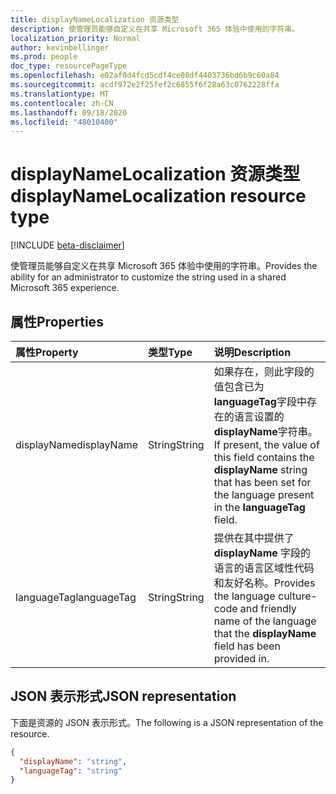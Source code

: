 ```yaml
---
title: displayNameLocalization 资源类型
description: 使管理员能够自定义在共享 Microsoft 365 体验中使用的字符串。
localization_priority: Normal
author: kevinbellinger
ms.prod: people
doc_type: resourcePageType
ms.openlocfilehash: e02af0d4fcd5cdf4ce08df4403736bd6b9c60a84
ms.sourcegitcommit: acdf972e2f25fef2c6855f6f28a63c0762228ffa
ms.translationtype: MT
ms.contentlocale: zh-CN
ms.lasthandoff: 09/18/2020
ms.locfileid: "48010400"
---
```

# <a name="displaynamelocalization-resource-type"></a><span data-ttu-id="e122a-103">displayNameLocalization 资源类型</span><span class="sxs-lookup"><span data-stu-id="e122a-103">displayNameLocalization resource type</span></span>

[!INCLUDE [beta-disclaimer](../../includes/beta-disclaimer.md)]

<span data-ttu-id="e122a-104">使管理员能够自定义在共享 Microsoft 365 体验中使用的字符串。</span><span class="sxs-lookup"><span data-stu-id="e122a-104">Provides the ability for an administrator to customize the string used in a shared Microsoft 365 experience.</span></span>

## <a name="properties"></a><span data-ttu-id="e122a-105">属性</span><span class="sxs-lookup"><span data-stu-id="e122a-105">Properties</span></span>

| <span data-ttu-id="e122a-106">属性</span><span class="sxs-lookup"><span data-stu-id="e122a-106">Property</span></span>     | <span data-ttu-id="e122a-107">类型</span><span class="sxs-lookup"><span data-stu-id="e122a-107">Type</span></span>        | <span data-ttu-id="e122a-108">说明</span><span class="sxs-lookup"><span data-stu-id="e122a-108">Description</span></span> |
|:-------------|:------------|:------------|
|<span data-ttu-id="e122a-109">displayName</span><span class="sxs-lookup"><span data-stu-id="e122a-109">displayName</span></span>   |<span data-ttu-id="e122a-110">String</span><span class="sxs-lookup"><span data-stu-id="e122a-110">String</span></span>       | <span data-ttu-id="e122a-111">如果存在，则此字段的值包含已为**languageTag**字段中存在的语言设置的**displayName**字符串。</span><span class="sxs-lookup"><span data-stu-id="e122a-111">If present, the value of this field contains the **displayName** string that has been set for the language present in the **languageTag** field.</span></span>|
|<span data-ttu-id="e122a-112">languageTag</span><span class="sxs-lookup"><span data-stu-id="e122a-112">languageTag</span></span>   |<span data-ttu-id="e122a-113">String</span><span class="sxs-lookup"><span data-stu-id="e122a-113">String</span></span>       | <span data-ttu-id="e122a-114">提供在其中提供了 **displayName** 字段的语言的语言区域性代码和友好名称。</span><span class="sxs-lookup"><span data-stu-id="e122a-114">Provides the language culture-code and friendly name of the language that the **displayName** field has been provided in.</span></span>                  |

## <a name="json-representation"></a><span data-ttu-id="e122a-115">JSON 表示形式</span><span class="sxs-lookup"><span data-stu-id="e122a-115">JSON representation</span></span>

<span data-ttu-id="e122a-116">下面是资源的 JSON 表示形式。</span><span class="sxs-lookup"><span data-stu-id="e122a-116">The following is a JSON representation of the resource.</span></span>

<!-- {
  "blockType": "resource",
  "optionalProperties": [

  ],
  "@odata.type": "microsoft.graph.displayNameLocalization",
  "baseType": null
}-->

```json
{
  "displayName": "string",
  "languageTag": "string"
}
```

<!-- uuid: 16cd6b66-4b1a-43a1-adaf-3a886856ed98
2019-02-04 14:57:30 UTC -->
<!-- {
  "type": "#page.annotation",
  "description": "displayNameLocalization resource",
  "keywords": "",
  "section": "documentation",
  "tocPath": ""
}-->


